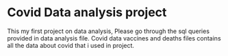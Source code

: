 # Covid Data analysis project
This my first project on data analysis, Please go through the sql queries provided in data analysis file.
Covid data vaccines and deaths files contains all the data about covid that i used in project.
